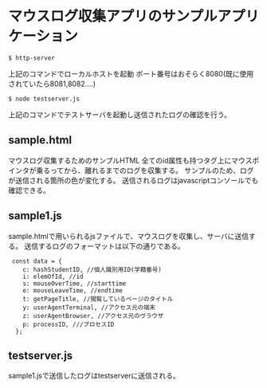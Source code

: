 # マウスログ収集アプリのサンプルアプリケーション

```
$ http-server
```
上記のコマンドでローカルホストを起動
ポート番号はおそらく8080(既に使用されていたら8081,8082....)

```
$ node testserver.js
```
上記のコマンドでテストサーバを起動し送信されたログの確認を行う。

## sample.html
マウスログ収集するためのサンプルHTML
全てのid属性も持つタグ上にマウスポインタが乗るってから、離れるまでのログを収集する。
サンプルのため、ログが送信される箇所の色が変化する。
送信されるログはjavascriptコンソールでも確認できる。

## sample1.js
sample.htmlで用いられるjsファイルで、マウスログを収集し、サーバに送信する。 送信するログのフォーマットは以下の通りである。

```
 const data = {
    c: hashStudentID, //個人識別用ID(学籍番号)
    i: elemOfId, //id
    s: mouseOverTime, //starttime
    e: mouseLeaveTime, //endtime
    t: getPageTitle, //閲覧しているページのタイトル
    y: userAgentTerminal, //アクセス元の端末
    z: userAgentBrowser, //アクセス元のヴラウザ
    p: processID, ///プロセスID
  };
```


## testserver.js
sample1.jsで送信したログはtestserverに送信される。


 